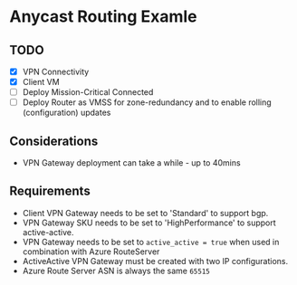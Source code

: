 # Anycast Routing Examle

## TODO

* [x] VPN Connectivity
* [x] Client VM
* [ ] Deploy Mission-Critical Connected
* [ ] Deploy Router as VMSS for zone-redundancy and to enable rolling (configuration) updates

## Considerations

* VPN Gateway deployment can take a while - up to 40mins

## Requirements

* Client VPN Gateway needs to be set to 'Standard' to support bgp.
* VPN Gateway SKU needs to be set to 'HighPerformance' to support active-active.
* VPN Gateway needs to be set to `active_active = true` when used in combination with Azure RouteServer
* ActiveActive VPN Gateway must be created with two IP configurations.
* Azure Route Server ASN is always the same `65515`